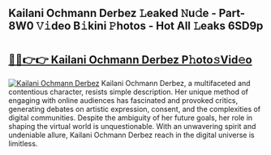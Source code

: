 ## Kailani Ochmann Derbez 𝙻eaked 𝙽u𝚍e - Part-8W0 𝚅𝚒deo B𝚒kini 𝙿hotos - Hot All 𝙻eaks 6SD9p

# <h2><a href="http://ld4wucu.urlbe.top/?page=Kailani+Ochmann+Derbez">🔗🔗👉👉 Kailani Ochmann Derbez P𝚑oto𝚜Vid𝚎o</a></h2>

[![Kailani Ochmann Derbez](https://i.imgur.com/eBuTRDB.gif)](http://ld4wucu.urlbe.top/?page=Kailani+Ochmann+Derbez)
Kailani Ochmann Derbez, a multifaceted and contentious character, resists simple description. Her unique method of engaging with online audiences has fascinated and provoked critics, generating debates on artistic expression, consent, and the complexities of digital communities. Despite the ambiguity of her future goals, her role in shaping the virtual world is unquestionable. With an unwavering spirit and undeniable allure, Kailani Ochmann Derbez reach in the digital universe is limitless.
